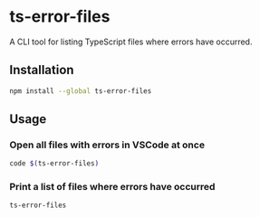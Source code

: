 # ts-error-files

A CLI tool for listing TypeScript files where errors have occurred.

## Installation

```sh
npm install --global ts-error-files
```

## Usage

### Open all files with errors in VSCode at once

```sh
code $(ts-error-files)
```

### Print a list of files where errors have occurred

```sh
ts-error-files
```
